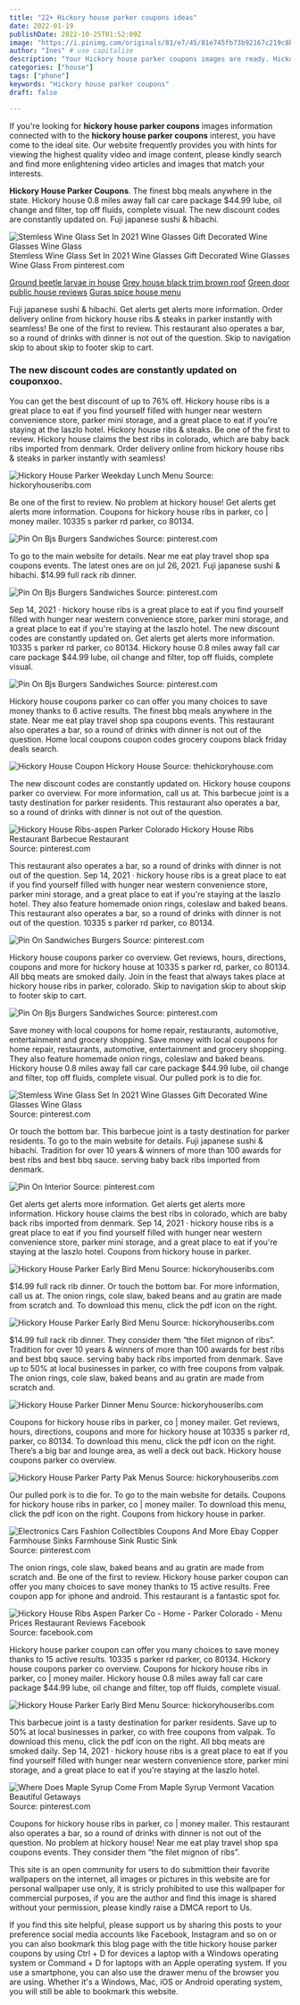 ```yaml
---
title: "22+ Hickory house parker coupons ideas"
date: 2022-01-19
publishDate: 2022-10-25T01:52:09Z
image: "https://i.pinimg.com/originals/81/e7/45/81e745fb73b92167c219c8b7391323ae.jpg"
author: "Ines" # use capitalize
description: "Your Hickory house parker coupons images are ready. Hickory house parker coupons are a topic that is being searched for and liked by netizens today. You can Find and Download the Hickory house parker coupons files here. Get all royalty-free images."
categories: ["house"]
tags: ["phone"]
keywords: "Hickory house parker coupons"
draft: false

---
```


If you're looking for **hickory house parker coupons** images information connected with to the **hickory house parker coupons** interest, you have come to the ideal  site.  Our website frequently  provides you with  hints  for viewing  the highest  quality video and image  content, please kindly search and find more enlightening video articles and images  that match your interests.

**Hickory House Parker Coupons**. The finest bbq meals anywhere in the state. Hickory house 0.8 miles away fall car care package $44.99 lube, oil change and filter, top off fluids, complete visual. The new discount codes are constantly updated on. Fuji japanese sushi &amp; hibachi.

![Stemless Wine Glass Set In 2021 Wine Glasses Gift Decorated Wine Glasses Wine Glass](https://i.pinimg.com/originals/8e/e8/69/8ee869fd8126a2ef85f3a1fbef580373.jpg "Stemless Wine Glass Set In 2021 Wine Glasses Gift Decorated Wine Glasses Wine Glass")
Stemless Wine Glass Set In 2021 Wine Glasses Gift Decorated Wine Glasses Wine Glass From pinterest.com

[Ground beetle larvae in house](/ground-beetle-larvae-in-house/)
[Grey house black trim brown roof](/grey-house-black-trim-brown-roof/)
[Green door public house reviews](/green-door-public-house-reviews/)
[Guras spice house menu](/guras-spice-house-menu/)

Fuji japanese sushi &amp; hibachi. Get alerts get alerts more information. Order delivery online from hickory house ribs &amp; steaks in parker instantly with seamless! Be one of the first to review. This restaurant also operates a bar, so a round of drinks with dinner is not out of the question. Skip to navigation skip to about skip to footer skip to cart.

### The new discount codes are constantly updated on couponxoo.

You can get the best discount of up to 76% off. Hickory house ribs is a great place to eat if you find yourself filled with hunger near western convenience store, parker mini storage, and a great place to eat if you&#039;re staying at the laszlo hotel. Hickory house ribs &amp; steaks. Be one of the first to review. Hickory house claims the best ribs in colorado, which are baby back ribs imported from denmark. Order delivery online from hickory house ribs &amp; steaks in parker instantly with seamless!


![Hickory House Parker Weekday Lunch Menu](https://www.hickoryhouseribs.com/images/parker%20lunch_back.jpg?crc=473559509 "Hickory House Parker Weekday Lunch Menu")
Source: hickoryhouseribs.com

Be one of the first to review. No problem at hickory house! Get alerts get alerts more information. Coupons for hickory house ribs in parker, co | money mailer. 10335 s parker rd parker, co 80134.

![Pin On Bjs Burgers Sandwiches](https://i.pinimg.com/originals/77/b7/a9/77b7a98585bf973ddec269a29b1c7e64.jpg "Pin On Bjs Burgers Sandwiches")
Source: pinterest.com

To go to the main website for details. Near me eat play travel shop spa coupons events. The latest ones are on jul 26, 2021. Fuji japanese sushi &amp; hibachi. $14.99 full rack rib dinner.

![Pin On Bjs Burgers Sandwiches](https://i.pinimg.com/originals/ca/fd/d2/cafdd219f06f83c825850953f2746897.jpg "Pin On Bjs Burgers Sandwiches")
Source: pinterest.com

Sep 14, 2021 · hickory house ribs is a great place to eat if you find yourself filled with hunger near western convenience store, parker mini storage, and a great place to eat if you&#039;re staying at the laszlo hotel. The new discount codes are constantly updated on. Get alerts get alerts more information. 10335 s parker rd parker, co 80134. Hickory house 0.8 miles away fall car care package $44.99 lube, oil change and filter, top off fluids, complete visual.

![Pin On Bjs Burgers Sandwiches](https://i.pinimg.com/originals/65/40/49/6540496f4eaceb76a06e85397d9b2a66.jpg "Pin On Bjs Burgers Sandwiches")
Source: pinterest.com

Hickory house coupons parker co can offer you many choices to save money thanks to 6 active results. The finest bbq meals anywhere in the state. Near me eat play travel shop spa coupons events. This restaurant also operates a bar, so a round of drinks with dinner is not out of the question. Home local coupons coupon codes grocery coupons black friday deals search.

![Hickory House Coupon Hickory House](https://thehickoryhouse.com/wp-content/uploads/2015/08/Gallery-Images_0009_IMG_3101.jpg "Hickory House Coupon Hickory House")
Source: thehickoryhouse.com

The new discount codes are constantly updated on. Hickory house coupons parker co overview. For more information, call us at. This barbecue joint is a tasty destination for parker residents. This restaurant also operates a bar, so a round of drinks with dinner is not out of the question.

![Hickory House Ribs-aspen Parker Colorado Hickory House Ribs Restaurant Barbecue Restaurant](https://i.pinimg.com/originals/9e/cf/01/9ecf01f4a5bacdedfd9f520ad7af0043.jpg "Hickory House Ribs-aspen Parker Colorado Hickory House Ribs Restaurant Barbecue Restaurant")
Source: pinterest.com

This restaurant also operates a bar, so a round of drinks with dinner is not out of the question. Sep 14, 2021 · hickory house ribs is a great place to eat if you find yourself filled with hunger near western convenience store, parker mini storage, and a great place to eat if you&#039;re staying at the laszlo hotel. They also feature homemade onion rings, coleslaw and baked beans. This restaurant also operates a bar, so a round of drinks with dinner is not out of the question. 10335 s parker rd parker, co 80134.

![Pin On Sandwiches Burgers](https://i.pinimg.com/originals/a1/94/6e/a1946e88f5977158be56171b3e47cfc2.png "Pin On Sandwiches Burgers")
Source: pinterest.com

Hickory house coupons parker co overview. Get reviews, hours, directions, coupons and more for hickory house at 10335 s parker rd, parker, co 80134. All bbq meats are smoked daily. Join in the feast that always takes place at hickory house ribs in parker, colorado. Skip to navigation skip to about skip to footer skip to cart.

![Pin On Bjs Burgers Sandwiches](https://i.pinimg.com/originals/8c/b9/c2/8cb9c20d1a1f7fdf79a970dc450378b8.jpg "Pin On Bjs Burgers Sandwiches")
Source: pinterest.com

Save money with local coupons for home repair, restaurants, automotive, entertainment and grocery shopping. Save money with local coupons for home repair, restaurants, automotive, entertainment and grocery shopping. They also feature homemade onion rings, coleslaw and baked beans. Hickory house 0.8 miles away fall car care package $44.99 lube, oil change and filter, top off fluids, complete visual. Our pulled pork is to die for.

![Stemless Wine Glass Set In 2021 Wine Glasses Gift Decorated Wine Glasses Wine Glass](https://i.pinimg.com/originals/8e/e8/69/8ee869fd8126a2ef85f3a1fbef580373.jpg "Stemless Wine Glass Set In 2021 Wine Glasses Gift Decorated Wine Glasses Wine Glass")
Source: pinterest.com

Or touch the bottom bar. This barbecue joint is a tasty destination for parker residents. To go to the main website for details. Fuji japanese sushi &amp; hibachi. Tradition for over 10 years &amp; winners of more than 100 awards for best ribs and best bbq sauce. serving baby back ribs imported from denmark.

![Pin On Interior](https://i.pinimg.com/originals/79/9e/18/799e18a4e9b2f8f4f09449f2bc748f59.jpg "Pin On Interior")
Source: pinterest.com

Get alerts get alerts more information. Get alerts get alerts more information. Hickory house claims the best ribs in colorado, which are baby back ribs imported from denmark. Sep 14, 2021 · hickory house ribs is a great place to eat if you find yourself filled with hunger near western convenience store, parker mini storage, and a great place to eat if you&#039;re staying at the laszlo hotel. Coupons from hickory house in parker.

![Hickory House Parker Early Bird Menu](https://www.hickoryhouseribs.com/images/parkeridblock1index.gif?crc=3900905704 "Hickory House Parker Early Bird Menu")
Source: hickoryhouseribs.com

$14.99 full rack rib dinner. Or touch the bottom bar. For more information, call us at. The onion rings, cole slaw, baked beans and au gratin are made from scratch and. To download this menu, click the pdf icon on the right.

![Hickory House Parker Early Bird Menu](https://www.hickoryhouseribs.com/images/hh%20pkr%20front%20sign%2C%20flag%2C%20wagon.jpg?crc=3961908689 "Hickory House Parker Early Bird Menu")
Source: hickoryhouseribs.com

$14.99 full rack rib dinner. They consider them “the filet mignon of ribs”. Tradition for over 10 years &amp; winners of more than 100 awards for best ribs and best bbq sauce. serving baby back ribs imported from denmark. Save up to 50% at local businesses in parker, co with free coupons from valpak. The onion rings, cole slaw, baked beans and au gratin are made from scratch and.

![Hickory House Parker Dinner Menu](https://www.hickoryhouseribs.com/images/parker%20dinner_front.jpg?crc=4049783729 "Hickory House Parker Dinner Menu")
Source: hickoryhouseribs.com

Coupons for hickory house ribs in parker, co | money mailer. Get reviews, hours, directions, coupons and more for hickory house at 10335 s parker rd, parker, co 80134. To download this menu, click the pdf icon on the right. There’s a big bar and lounge area, as well a deck out back. Hickory house coupons parker co overview.

![Hickory House Parker Party Pak Menus](https://www.hickoryhouseribs.com/images/parker%20takeout_back-crop-u19893.jpg?crc=312784260 "Hickory House Parker Party Pak Menus")
Source: hickoryhouseribs.com

Our pulled pork is to die for. To go to the main website for details. Coupons for hickory house ribs in parker, co | money mailer. To download this menu, click the pdf icon on the right. Coupons from hickory house in parker.

![Electronics Cars Fashion Collectibles Coupons And More Ebay Copper Farmhouse Sinks Farmhouse Sink Rustic Sink](https://i.pinimg.com/600x315/e9/fd/ca/e9fdcaa958fb48db49ecbae534dfeb2c.jpg "Electronics Cars Fashion Collectibles Coupons And More Ebay Copper Farmhouse Sinks Farmhouse Sink Rustic Sink")
Source: pinterest.com

The onion rings, cole slaw, baked beans and au gratin are made from scratch and. Be one of the first to review. Hickory house parker coupon can offer you many choices to save money thanks to 15 active results. Free coupon app for iphone and android. This restaurant is a fantastic spot for.

![Hickory House Ribs Aspen Parker Co - Home - Parker Colorado - Menu Prices Restaurant Reviews Facebook](https://lookaside.fbsbx.com/lookaside/crawler/media/?media_id=4005401749493235 "Hickory House Ribs Aspen Parker Co - Home - Parker Colorado - Menu Prices Restaurant Reviews Facebook")
Source: facebook.com

Hickory house parker coupon can offer you many choices to save money thanks to 15 active results. 10335 s parker rd parker, co 80134. Hickory house coupons parker co overview. Coupons for hickory house ribs in parker, co | money mailer. Hickory house 0.8 miles away fall car care package $44.99 lube, oil change and filter, top off fluids, complete visual.

![Hickory House Parker Early Bird Menu](https://www.hickoryhouseribs.com/images/hhwebmast%20723-2-21160x300.jpg?crc=3861325141 "Hickory House Parker Early Bird Menu")
Source: hickoryhouseribs.com

This barbecue joint is a tasty destination for parker residents. Save up to 50% at local businesses in parker, co with free coupons from valpak. To download this menu, click the pdf icon on the right. All bbq meats are smoked daily. Sep 14, 2021 · hickory house ribs is a great place to eat if you find yourself filled with hunger near western convenience store, parker mini storage, and a great place to eat if you&#039;re staying at the laszlo hotel.

![Where Does Maple Syrup Come From Maple Syrup Vermont Vacation Beautiful Getaways](https://i.pinimg.com/originals/81/e7/45/81e745fb73b92167c219c8b7391323ae.jpg "Where Does Maple Syrup Come From Maple Syrup Vermont Vacation Beautiful Getaways")
Source: pinterest.com

Coupons for hickory house ribs in parker, co | money mailer. This restaurant also operates a bar, so a round of drinks with dinner is not out of the question. No problem at hickory house! Near me eat play travel shop spa coupons events. They consider them “the filet mignon of ribs”.

This site is an open community for users to do submittion their favorite wallpapers on the internet, all images or pictures in this website are for personal wallpaper use only, it is stricly prohibited to use this wallpaper for commercial purposes, if you are the author and find this image is shared without your permission, please kindly raise a DMCA report to Us.

If you find this site helpful, please support us by sharing this posts to your preference social media accounts like Facebook, Instagram and so on or you can also bookmark this blog page with the title hickory house parker coupons by using Ctrl + D for devices a laptop with a Windows operating system or Command + D for laptops with an Apple operating system. If you use a smartphone, you can also use the drawer menu of the browser you are using. Whether it's a Windows, Mac, iOS or Android operating system, you will still be able to bookmark this website.
